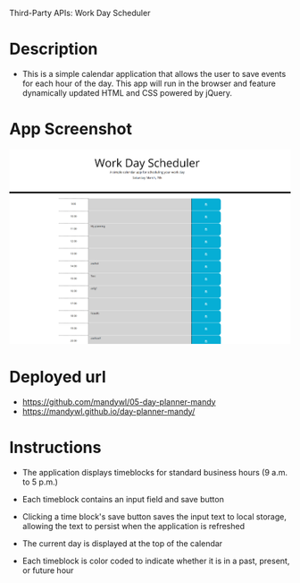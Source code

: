 Third-Party APIs: Work Day Scheduler

# Description 

* This is a simple calendar application that allows the user to save events for each hour of the day. This app will run in the browser and feature dynamically updated HTML and CSS powered by jQuery.


# App Screenshot 
![App Screenshot](appScreenShot.png)


# Deployed url

* https://github.com/mandywl/05-day-planner-mandy
* https://mandywl.github.io/day-planner-mandy/


# Instructions

* The application displays timeblocks for standard business hours (9 a.m. to 5 p.m.)

* Each timeblock contains an input field and save button

* Clicking a time block's save button saves the input text to local storage, allowing the text to persist when the application is refreshed

* The current day is displayed at the top of the calendar

* Each timeblock is color coded to indicate whether it is in a past, present, or future hour
